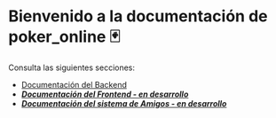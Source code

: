 # Bienvenido a la documentación de poker_online 🃏

Consulta las siguientes secciones:

- [Documentación del Backend](backend.md)
- [***Documentación del Frontend - en desarrollo***](frontend.md)
- [***Documentación del sistema de Amigos - en desarrollo***](amigos.md)